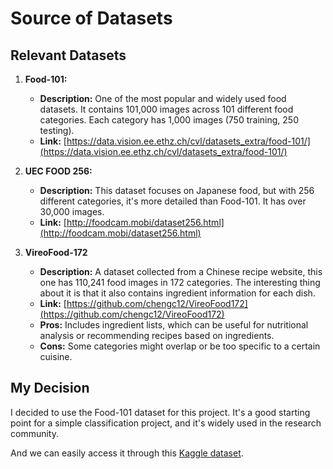 # Source of Datasets

## Relevant Datasets

1. **Food-101:**

    * **Description:** One of the most popular and widely used food datasets. It contains 101,000 images across 101 different food categories. Each category has 1,000 images (750 training, 250 testing).
    * **Link:** [https://data.vision.ee.ethz.ch/cvl/datasets_extra/food-101/](https://data.vision.ee.ethz.ch/cvl/datasets_extra/food-101/)

2. **UEC FOOD 256:**

    * **Description:** This dataset focuses on Japanese food, but with 256 different categories, it's more detailed than Food-101. It has over 30,000 images.
    * **Link:** [http://foodcam.mobi/dataset256.html](http://foodcam.mobi/dataset256.html)

3. **VireoFood-172**

    * **Description:** A dataset collected from a Chinese recipe website, this one has 110,241 food images in 172 categories. The interesting thing about it is that it also contains ingredient information for each dish.
    * **Link:** [https://github.com/chengc12/VireoFood172](https://github.com/chengc12/VireoFood172)
    * **Pros:** Includes ingredient lists, which can be useful for nutritional analysis or recommending recipes based on ingredients.
    * **Cons:** Some categories might overlap or be too specific to a certain cuisine.

## My Decision

I decided to use the Food-101 dataset for this project. It's a good starting point for a simple classification project, and it's widely used in the research community.

And we can easily access it through this [Kaggle dataset](https://www.kaggle.com/datasets/kmader/food41).
